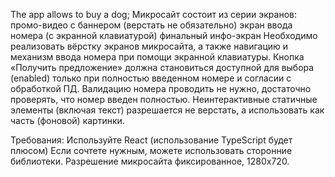 The app allows to buy a dog;
Микросайт состоит из серии экранов:
 промо-видео с баннером (верстать не обязательно)
 экран ввода номера (с экранной клавиатурой)
 финальный инфо-экран
Необходимо реализовать вёрстку экранов микросайта, а также навигацию и механизм ввода номера при помощи экранной клавиатуры. Кнопка «Получить предложение» должна становиться доступной для выбора (enabled) только при полностью введенном номере и согласии с обработкой ПД. Валидацию номера проводить не нужно, достаточно проверять, что номер введен полностью. Неинтерактивные статичные элементы (включая текст) разрешается не верстать, а использовать как часть (фоновой) картинки. 

Требования:
Используйте React (использование TypeScript будет плюсом)
Если сочтете нужным, можете использовать сторонние библиотеки.
Разрешение микросайта фиксированное, 1280х720.
